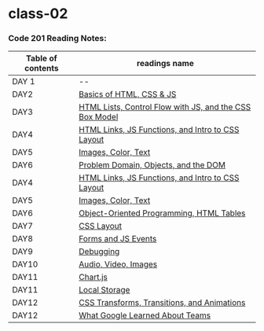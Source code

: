 # class-02
### Code 201 Reading Notes: 

Table of contents |readings name |
------------ | ------------ |
DAY 1| --|
DAY2| [Basics of HTML, CSS & JS](read1)|
DAY3| [HTML Lists, Control Flow with JS, and the CSS Box Model](boxes)|
DAY4|[HTML Links, JS Functions, and Intro to CSS Layout](read04)|
DAY5|[Images, Color, Text](img)|
DAY6|[Problem Domain, Objects, and the DOM](domain)|
DAY4|[HTML Links, JS Functions, and Intro to CSS Layout](read04)|
DAY5|[Images, Color, Text](img)|
DAY6|[Object-Oriented Programming, HTML Tables](Tables)|
DAY7|[CSS Layout](layout)|
DAY8|[Forms and JS Events](forms)|
DAY9|[Debugging](debugging)|
DAY10|[Audio, Video, Images](avi)|
DAY11|[Chart.js](Chart)|
DAY11|[Local Storage](storage)|
DAY12|[ CSS Transforms, Transitions, and Animations](animation)|
DAY12|[What Google Learned About Teams](teams)|
